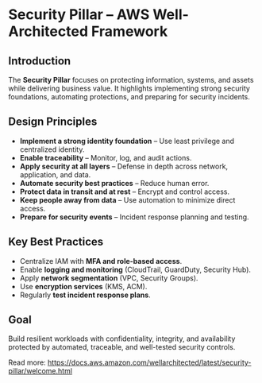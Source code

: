 # Security Pillar – AWS Well-Architected Framework


## Introduction
The **Security Pillar** focuses on protecting information, systems, and assets while delivering business value. It highlights implementing strong security foundations, automating protections, and preparing for security incidents.

## Design Principles
- **Implement a strong identity foundation** – Use least privilege and centralized identity.
- **Enable traceability** – Monitor, log, and audit actions.
- **Apply security at all layers** – Defense in depth across network, application, and data.
- **Automate security best practices** – Reduce human error.
- **Protect data in transit and at rest** – Encrypt and control access.
- **Keep people away from data** – Use automation to minimize direct access.
- **Prepare for security events** – Incident response planning and testing.

## Key Best Practices
- Centralize IAM with **MFA and role-based access**.
- Enable **logging and monitoring** (CloudTrail, GuardDuty, Security Hub).
- Apply **network segmentation** (VPC, Security Groups).
- Use **encryption services** (KMS, ACM).
- Regularly **test incident response plans**.

## Goal
Build resilient workloads with confidentiality, integrity, and availability protected by automated, traceable, and well-tested security controls.

Read more: https://docs.aws.amazon.com/wellarchitected/latest/security-pillar/welcome.html
